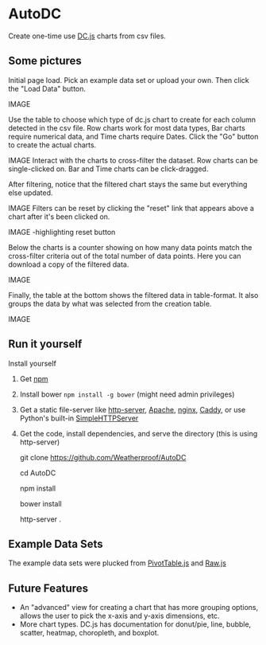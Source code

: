 # AutoDC
Create one-time use [DC.js](https://dc-js.github.io/dc.js/) charts from csv files.




## Some pictures

Initial page load. Pick an example data set or upload your own. Then click the "Load Data" button.

IMAGE

Use the table to choose which type of dc.js chart to create for each column detected in the csv file. Row charts work for most data types, Bar charts require numerical data, and Time charts require Dates. Click the "Go" button to create the actual charts.



IMAGE
Interact with the charts to cross-filter the dataset. Row charts can be single-clicked on. Bar and Time charts can be click-dragged.

After filtering, notice that the filtered chart stays the same but everything else updated.

IMAGE
Filters can be reset by clicking the "reset" link that appears above a chart after it's been clicked on.

IMAGE -highlighting reset button

Below the charts is a counter showing on how many data points match the cross-filter criteria out of the total number of data points. Here you can download a copy of the filtered data.

IMAGE

Finally, the table at the bottom shows the filtered data in table-format. It also groups the data by what was selected from the creation table.

IMAGE

## Run it yourself


Install yourself 
1. Get [npm](https://nodejs.org/en/)
2. Install bower `npm install -g bower` (might need admin privileges)
3. Get a static file-server like [http-server](https://github.com/indexzero/http-server), [Apache](https://www.apache.org/), [nginx](https://www.nginx.com/resources/wiki/), [Caddy](https://caddyserver.com/), or use Python's built-in [SimpleHTTPServer](https://docs.python.org/2/library/simplehttpserver.html)
4. Get the code, install dependencies, and serve the directory (this is using http-server)

	git clone https://github.com/Weatherproof/AutoDC
	
	cd AutoDC
	
	npm install
	
	bower install 
	
	http-server .

## Example Data Sets
The example data sets were plucked from [PivotTable.js](http://nicolas.kruchten.com/pivottable/examples/) and [Raw.js](http://raw.densitydesign.org/)





## Future Features

- An "advanced" view for creating a chart that has more grouping options, allows the user to pick the x-axis and y-axis dimensions, etc.
- More chart types. DC.js has documentation for donut/pie, line, bubble, scatter, heatmap, choropleth, and boxplot.

